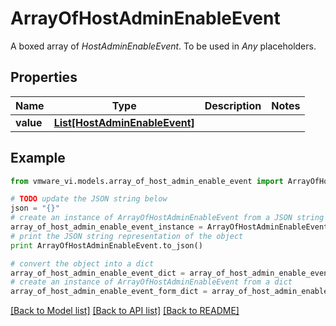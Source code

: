 # ArrayOfHostAdminEnableEvent

A boxed array of *HostAdminEnableEvent*. To be used in *Any* placeholders. 

## Properties
Name | Type | Description | Notes
------------ | ------------- | ------------- | -------------
**value** | [**List[HostAdminEnableEvent]**](HostAdminEnableEvent.md) |  | 

## Example

```python
from vmware_vi.models.array_of_host_admin_enable_event import ArrayOfHostAdminEnableEvent

# TODO update the JSON string below
json = "{}"
# create an instance of ArrayOfHostAdminEnableEvent from a JSON string
array_of_host_admin_enable_event_instance = ArrayOfHostAdminEnableEvent.from_json(json)
# print the JSON string representation of the object
print ArrayOfHostAdminEnableEvent.to_json()

# convert the object into a dict
array_of_host_admin_enable_event_dict = array_of_host_admin_enable_event_instance.to_dict()
# create an instance of ArrayOfHostAdminEnableEvent from a dict
array_of_host_admin_enable_event_form_dict = array_of_host_admin_enable_event.from_dict(array_of_host_admin_enable_event_dict)
```
[[Back to Model list]](../README.md#documentation-for-models) [[Back to API list]](../README.md#documentation-for-api-endpoints) [[Back to README]](../README.md)


